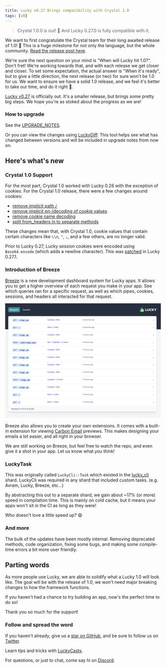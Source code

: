 ```yaml
---
title: Lucky v0.27 Brings compatibility with Crystal 1.0
tags: [v0]
---
```


> Crystal 1.0.0 is out! 🥳 And Lucky 0.27.0 is fully compatible with it.

<!-- truncate -->

We want to first congratulate the Crystal team for their long awaited release of
1.0! 🎉 This is a huge milestone for not only the language, but the whole community.
[Read the release post here](https://crystal-lang.org/2021/03/22/crystal-1.0-what-to-expect.html).

We're sure the next question on your mind is "When will Lucky hit 1.0?". Don't fret!
We're working towards that, and with each release we get closer and closer.
To set some expectation, the actual answer is "When it's ready", but to give a little direction,
the next release (or two) for sure won't be 1.0 for us. We want to ensure we have a solid 1.0 release,
and we feel it's better to take our time, and do it right 💪.

[Lucky v0.27](https://github.com/luckyframework/lucky/blob/main/CHANGELOG.md)
is officially out. It's a smaller release, but brings some pretty big steps. We hope
you're as stoked about the progress as we are!

### How to upgrade

See the [UPGRADE_NOTES](https://github.com/luckyframework/lucky/blob/main/UPGRADE_NOTES.md#upgrading-from-025-to-026).

Or you can view the changes using [LuckyDiff](https://luckydiff.com/?from=0.26.0&to=0.27.0).
This tool helps see what has changed between versions and will be included in upgrade notes from now on.

## Here's what's new

### Crystal 1.0 Support

For the most part, Crystal 1.0 worked with Lucky 0.26 with the exception of cookies.
For the Crystal 1.0 release, there were a few changes around cookies:

- [remove implicit path `/`](https://github.com/crystal-lang/crystal/pull/10491)
- [remove implicit en-/decoding of cookie values](https://github.com/crystal-lang/crystal/pull/10485)
- [remove cookie name decoding](https://github.com/crystal-lang/crystal/pull/10442)
- [split from_headers in to separate methods](https://github.com/crystal-lang/crystal/pull/10486)

These changes mean that, with Crystal 1.0, cookie values that contain certain characters like
`\\n`, `"`, `;`, and a few others, are no longer valid.

Prior to Lucky 0.27, Lucky session cookies were encoded using `Base64.encode` (which adds a newline character).
This was [patched](https://github.com/luckyframework/lucky/pull/1467) in Lucky 0.27.1.

### Introduction of Breeze

[Breeze](https://github.com/luckyframework/breeze) is a new development dashboard system
for Lucky apps. It allows you to get a higher overview of each request you make in your app.
See which queries ran for a specific request, as well as which pipes, cookies, sessions, and headers
all interacted for that request.

![Breeze](./lucky_breeze.png)

Breeze also allows you to create your own extensions. It comes with a built-in extension for viewing
[Carbon Email](https://github.com/luckyframework/carbon) previews. This makes designing your emails
a lot easier, and all right in your browser.

We are still working on Breeze, but feel free to watch the repo, and even give it a shot in your app.
Let us know what you think!

### LuckyTask

This was originally called `LuckyCli::Task` which existed in the [lucky_cli](https://github.com/luckyframework/lucky_cli) shard.
LuckyCli was required in any shard that included custom tasks. (e.g. Avram, Lucky, Breeze, etc...)

By abstracting this out to a separate shard, we gain about ~17% (or more) speed in compilation
time. This is mainly on cold cache, but it means your apps won't sit in the CI as long as they were!

Who doesn't love a little speed up? 😄

### And more

The bulk of the updates have been mostly internal. Removing deprecated methods,
code organization, fixing some bugs, and making some compile-time errors a bit
more user friendly.

## Parting words

As more people use Lucky, we are able to solidify what a Lucky 1.0 will look like.
The goal will be with the release of 1.0, we won't need major breaking changes to
how the framework functions.

If you haven't had a chance to try building an app, now's the perfect time to do so!

Thank you so much for the support!

### Follow and spread the word

If you haven't already, give us a [star on GitHub](https://github.com/luckyframework/lucky),
and be sure to follow us on [Twitter](https://twitter.com/luckyframework/).

Learn tips and tricks with [LuckyCasts](https://luckycasts.com/).

For questions, or just to chat, come say hi on [Discord](https://www.luckyframework.org/chat).
